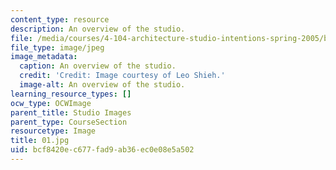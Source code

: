 ```yaml
---
content_type: resource
description: An overview of the studio.
file: /media/courses/4-104-architecture-studio-intentions-spring-2005/bcf8420ec677fad9ab36ec0e08e5a502_01.jpg
file_type: image/jpeg
image_metadata:
  caption: An overview of the studio.
  credit: 'Credit: Image courtesy of Leo Shieh.'
  image-alt: An overview of the studio.
learning_resource_types: []
ocw_type: OCWImage
parent_title: Studio Images
parent_type: CourseSection
resourcetype: Image
title: 01.jpg
uid: bcf8420e-c677-fad9-ab36-ec0e08e5a502
---
```

